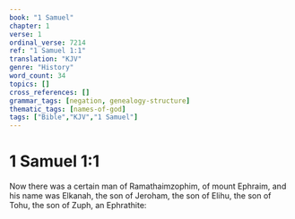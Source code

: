 ```yaml
---
book: "1 Samuel"
chapter: 1
verse: 1
ordinal_verse: 7214
ref: "1 Samuel 1:1"
translation: "KJV"
genre: "History"
word_count: 34
topics: []
cross_references: []
grammar_tags: [negation, genealogy-structure]
thematic_tags: [names-of-god]
tags: ["Bible","KJV","1 Samuel"]
---
```


# 1 Samuel 1:1

Now there was a certain man of Ramathaimzophim, of mount Ephraim, and his name was Elkanah, the son of Jeroham, the son of Elihu, the son of Tohu, the son of Zuph, an Ephrathite:
